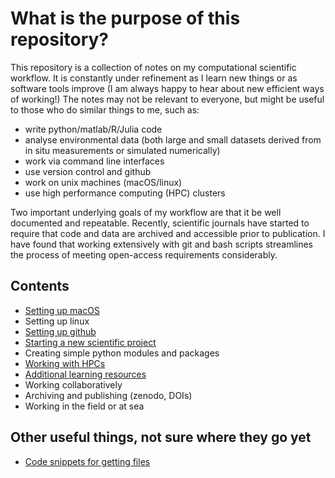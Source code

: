# What is the purpose of this repository?

This repository is a collection of notes on my computational scientific workflow. It is constantly under refinement as I learn new things or as software tools improve (I am always happy to hear about new efficient ways of working!) The notes may not be relevant to everyone, but might be useful to those who do similar things to me, such as:

* write python/matlab/R/Julia code
* analyse environmental data (both large and small datasets derived from in situ measurements or simulated numerically)
* work via command line interfaces
* use version control and github
* work on unix machines (macOS/linux)
* use high performance computing (HPC) clusters

Two important underlying goals of my workflow are that it be well documented and repeatable. Recently, scientific journals have started to require that code and data are archived and accessible prior to publication. I have found that working extensively with git and bash scripts streamlines the process of meeting open-access requirements considerably.

## Contents

* [Setting up macOS](macOS_setup.md)
* Setting up linux
* [Setting up github](github_setup.md)
* [Starting a new scientific project](scientific_projects.md)
* Creating simple python modules and packages
* [Working with HPCs](HPC_clusters.md)
* [Additional learning resources](learning_resources.md)
* Working collaboratively
* Archiving and publishing (zenodo, DOIs)
* Working in the field or at sea


## Other useful things, not sure where they go yet

* [Code snippets for getting files](get_snippets.md)